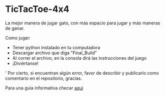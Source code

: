 # TicTacToe-4x4
La mejor manera de jugar gato, con más espacio para jugar y más maneras de ganar.

Como jugar:

- Tener python instalado en tu computadora
- Descargar archivo que diga "Final_Build"
- Al correr el archivo, en la consola dirá las instrucciones del juego
- ¡Diviértanse!


' Por cierto, si encuentran algún error, favor de describir y publicarlo como comentario en el repositorio, gracias.

Para una guía informativa checar [aquí](Final_Build/Tic_Tac_Four_Presentacion.pdf)
